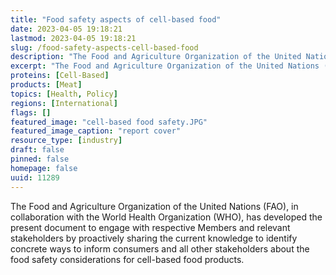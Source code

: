 ```yaml
---
title: "Food safety aspects of cell-based food"
date: 2023-04-05 19:18:21
lastmod: 2023-04-05 19:18:21
slug: /food-safety-aspects-cell-based-food
description: "The Food and Agriculture Organization of the United Nations (FAO), in collaboration with the World Health Organization (WHO), has developed the present document to engage with respective Members and relevant stakeholders by proactively sharing the current knowledge to identify concrete ways to inform consumers and all other stakeholders about the food safety considerations for cell-based food products."
excerpt: "The Food and Agriculture Organization of the United Nations (FAO), in collaboration with the World Health Organization (WHO), has developed the present document to engage with respective Members and relevant stakeholders by proactively sharing the current knowledge to identify concrete ways to inform consumers and all other stakeholders about the food safety considerations for cell-based food products."
proteins: [Cell-Based]
products: [Meat]
topics: [Health, Policy]
regions: [International]
flags: []
featured_image: "cell-based food safety.JPG"
featured_image_caption: "report cover"
resource_type: [industry]
draft: false
pinned: false
homepage: false
uuid: 11289
---
```

The Food and Agriculture Organization of the United Nations (FAO), in
collaboration with the World Health Organization (WHO), has developed
the present document to engage with respective Members and relevant
stakeholders by proactively sharing the current knowledge to identify
concrete ways to inform consumers and all other stakeholders about the
food safety considerations for cell-based food products.
